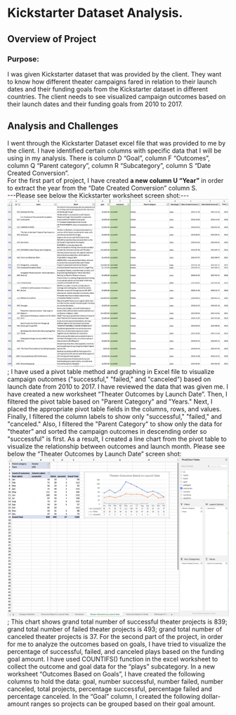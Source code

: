 # Kickstarter Dataset Analysis.
## Overview of Project
### Purpose: 
I was given Kickstarter dataset that was provided by the client. They want to know how different theater campaigns fared in relation to their launch dates and their funding goals from the Kickstarter dataset in different countries. The client needs to see visualized campaign outcomes based on their launch dates and their funding goals from 2010 to 2017. 
## Analysis and Challenges
I went through the Kickstarter Dataset excel file that was provided to me by the client. I have identified certain columns with specific data that I will be using in my analysis. There is column D “Goal”, column F “Outcomes”, column Q “Parent category”, column R “Subcategory”, column S “Date Created Conversion”. 
<br>For the first part of project, I have created **a new column U “Year”** in order to extract the year from the “Date Created Conversion” column S.</br>
---Please see below the Kickstarter worksheet screen shot:---
![Kickstarter_Screen_Shot](Kickstarter_Screen_Shot.png);
I have used a pivot table method and graphing in Excel file to visualize campaign outcomes ("successful," "failed," and "canceled") based on launch date from 2010 to 2017. 
I have reviewed the data that was given me. I have created a new worksheet “Theater Outcomes by Launch Date”. Then, I filtered the pivot table based on "Parent Category" and "Years." Next, I placed the appropriate pivot table fields in the columns, rows, and values. Finally, I filtered the column labels to show only "successful," "failed," and "canceled."
Also, I filtered the "Parent Category" to show only the data for "theater” and sorted the campaign outcomes in descending order so "successful" is first.
As a result, I created a line chart from the pivot table to visualize the relationship between outcomes and launch month. 
Please see below the “Theater Outcomes by Launch Date” screen shot:
![Screen_Shot_Pivot_Table_and_Chart](Screen_Shot_Pivot_Table_and_Chart.png);
This chart shows grand total number of successful theater projects is 839;
grand total number of failed theater projects is 493;
grand total number of canceled theater projects is 37.
For the second part of the project, in order for me to analyze the outcomes based on goals, I have tried to visualize the percentage of successful, failed, and canceled plays based on the funding goal amount. I have used COUNTIFS() function in the excel worksheet to collect the outcome and goal data for the “plays” subcategory. 
In a new worksheet “Outcomes Based on Goals”, I have created the following columns to hold the data: goal, number successful, number failed, number canceled, total projects, percentage successful, percentage failed and percentage canceled.
In the “Goal” column, I created the following dollar-amount ranges so projects can be grouped based on their goal amount.
